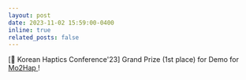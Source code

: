 ```yaml
---
layout: post
date: 2023-11-02 15:59:00-0400
inline: true
related_posts: false
---
```


[:tada: Korean Haptics Conference'23] Grand Prize (1st place) for Demo for <a href="https://dl.acm.org/doi/fullHtml/10.1145/3586182.3615775"> Mo2Hap </a>!
